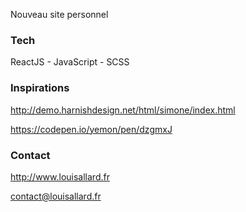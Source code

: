 Nouveau site personnel

### Tech

ReactJS - JavaScript - SCSS 

### Inspirations

http://demo.harnishdesign.net/html/simone/index.html

https://codepen.io/yemon/pen/dzgmxJ

### Contact

http://www.louisallard.fr

contact@louisallard.fr
